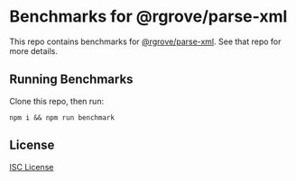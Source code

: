 # Benchmarks for @rgrove/parse-xml

This repo contains benchmarks for [@rgrove/parse-xml](https://github.com/rgrove/parse-xml). See that repo for more details.

## Running Benchmarks

Clone this repo, then run:

```
npm i && npm run benchmark
```

## License

[ISC License](LICENSE)
